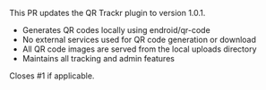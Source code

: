 This PR updates the QR Trackr plugin to version 1.0.1.

- Generates QR codes locally using endroid/qr-code
- No external services used for QR code generation or download
- All QR code images are served from the local uploads directory
- Maintains all tracking and admin features

Closes #1 if applicable. 